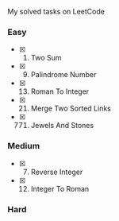 My solved tasks on LeetCode

### Easy
- [x] 1. Two Sum
- [x] 9. Palindrome Number
- [x] 13. Roman To Integer
- [x] 21. Merge Two Sorted Links
- [x] 771. Jewels And Stones

### Medium
- [x] 7. Reverse Integer
- [x] 12. Integer To Roman

### Hard